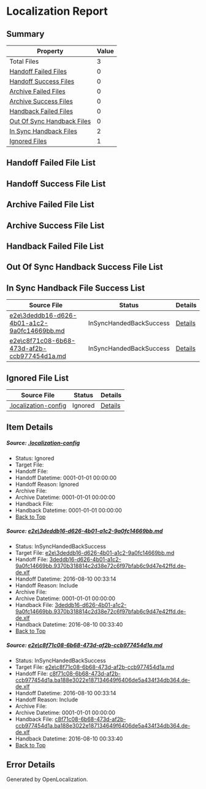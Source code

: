 # <a name='report-top'></a> Localization Report

## Summary
 Property | Value 
 -------- | ----- 
 Total Files | 3
[ Handoff Failed Files ](#handoff-failed-list)| 0
[ Handoff Success Files ](#handoff-success-list)| 0
[ Archive Failed Files ](#archive-failed-list)| 0
[ Archive Success Files ](#archive-success-list)| 0
[ Handback Failed Files ](#handback-failed-list)| 0
[ Out Of Sync Handback Files ](#outofsync-handback-success-list)| 0
[ In Sync Handback Files ](#insync-handback-success-list)| 2
[ Ignored Files ](#ignored-list)| 1

## <a name='handoff-failed-list'></a> Handoff Failed File List

## <a name='handoff-success-list'></a> Handoff Success File List

## <a name='archive-failed-list'></a> Archive Failed File List

## <a name='archive-success-list'></a> Archive Success File List

## <a name='handback-failed-list'></a> Handback Failed File List

## <a name='outofsync-handback-success-list'></a> Out Of Sync Handback Success File List

## <a name='insync-handback-success-list'></a> In Sync Handback File Success List
 Source File | Status | Details 
 ----------- | ------ | ------- 
 [e2e\3deddb16-d626-4b01-a1c2-9a0fc14669bb.md](https://github.com/OpenLocalizationTestOrg/oltest/blob/9c3219056751008597f59b20650b6bcd192976fa/e2e/3deddb16-d626-4b01-a1c2-9a0fc14669bb.md) | InSyncHandedBackSuccess | [Details](#11bb3557de52518ba6566d53a5f5b15aa8b1c7181)
 [e2e\c8f71c08-6b68-473d-af2b-ccb977454d1a.md](https://github.com/OpenLocalizationTestOrg/oltest/blob/9c3219056751008597f59b20650b6bcd192976fa/e2e/c8f71c08-6b68-473d-af2b-ccb977454d1a.md) | InSyncHandedBackSuccess | [Details](#0d7d75a7245646a71a32ab84419b71623d946fbc2)

## <a name='ignored-list'></a> Ignored File List
 Source File | Status | Details 
 ----------- | ------ | ------- 
 [.localization-config](https://github.com/OpenLocalizationTestOrg/oltest/blob/9c3219056751008597f59b20650b6bcd192976fa/.localization-config) | Ignored | [Details](#3d4f252ac210baf56311d7e97dcc2db10974dbd20)

## Item Details
##### <a name='3d4f252ac210baf56311d7e97dcc2db10974dbd20'></a> Source: [.localization-config](https://github.com/OpenLocalizationTestOrg/oltest/blob/9c3219056751008597f59b20650b6bcd192976fa/.localization-config)
* Status: Ignored
* Target File: 
* Handoff File: 
* Handoff Datetime: 0001-01-01 00:00:00
* Handoff Reason: Ignored
* Archive File: 
* Archive Datetime: 0001-01-01 00:00:00
* Handback File: 
* Handback Datetime: 0001-01-01 00:00:00
* [Back to Top](#report-top)

##### <a name='11bb3557de52518ba6566d53a5f5b15aa8b1c7181'></a> Source: [e2e\3deddb16-d626-4b01-a1c2-9a0fc14669bb.md](https://github.com/OpenLocalizationTestOrg/oltest/blob/9c3219056751008597f59b20650b6bcd192976fa/e2e/3deddb16-d626-4b01-a1c2-9a0fc14669bb.md)
* Status: InSyncHandedBackSuccess
* Target File: [e2e\3deddb16-d626-4b01-a1c2-9a0fc14669bb.md](https://github.com/OpenLocalizationTestOrg/ol-test-dede/blob/62ee3ef6c8544c450d5074fd50e9b830db988bf6/e2e/3deddb16-d626-4b01-a1c2-9a0fc14669bb.md)
* Handoff File: [3deddb16-d626-4b01-a1c2-9a0fc14669bb.9370b318814c2d38e72c6f97bfab6c9d47e42ffd.de-de.xlf](https://github.com/OpenLocalizationTestOrg/olhandoff-e2e/blob/7d16ad080c75f8645e6f4b568c3d2f05b85966ea/ol-handoff/OpenLocalizationTestOrg/ol-test-dede/ci/high/3deddb16-d626-4b01-a1c2-9a0fc14669bb.9370b318814c2d38e72c6f97bfab6c9d47e42ffd.de-de.xlf)
* Handoff Datetime: 2016-08-10 00:33:14
* Handoff Reason: Include
* Archive File: 
* Archive Datetime: 0001-01-01 00:00:00
* Handback File: [3deddb16-d626-4b01-a1c2-9a0fc14669bb.9370b318814c2d38e72c6f97bfab6c9d47e42ffd.de-de.xlf](https://github.com/OpenLocalizationTestOrg/olhandback-e2e/blob/43a4839ca017bcafa71b79d285c50d13c4798762/ol-handback/OpenLocalizationTestOrg/ol-test-dede/ci/high/3deddb16-d626-4b01-a1c2-9a0fc14669bb.9370b318814c2d38e72c6f97bfab6c9d47e42ffd.de-de.xlf)
* Handback Datetime: 2016-08-10 00:33:40
* [Back to Top](#report-top)

##### <a name='0d7d75a7245646a71a32ab84419b71623d946fbc2'></a> Source: [e2e\c8f71c08-6b68-473d-af2b-ccb977454d1a.md](https://github.com/OpenLocalizationTestOrg/oltest/blob/9c3219056751008597f59b20650b6bcd192976fa/e2e/c8f71c08-6b68-473d-af2b-ccb977454d1a.md)
* Status: InSyncHandedBackSuccess
* Target File: [e2e\c8f71c08-6b68-473d-af2b-ccb977454d1a.md](https://github.com/OpenLocalizationTestOrg/ol-test-dede/blob/62ee3ef6c8544c450d5074fd50e9b830db988bf6/e2e/c8f71c08-6b68-473d-af2b-ccb977454d1a.md)
* Handoff File: [c8f71c08-6b68-473d-af2b-ccb977454d1a.ba188e3022e187134649f6406de5a434f34db364.de-de.xlf](https://github.com/OpenLocalizationTestOrg/olhandoff-e2e/blob/7d16ad080c75f8645e6f4b568c3d2f05b85966ea/ol-handoff/OpenLocalizationTestOrg/ol-test-dede/ci/high/c8f71c08-6b68-473d-af2b-ccb977454d1a.ba188e3022e187134649f6406de5a434f34db364.de-de.xlf)
* Handoff Datetime: 2016-08-10 00:33:14
* Handoff Reason: Include
* Archive File: 
* Archive Datetime: 0001-01-01 00:00:00
* Handback File: [c8f71c08-6b68-473d-af2b-ccb977454d1a.ba188e3022e187134649f6406de5a434f34db364.de-de.xlf](https://github.com/OpenLocalizationTestOrg/olhandback-e2e/blob/43a4839ca017bcafa71b79d285c50d13c4798762/ol-handback/OpenLocalizationTestOrg/ol-test-dede/ci/high/c8f71c08-6b68-473d-af2b-ccb977454d1a.ba188e3022e187134649f6406de5a434f34db364.de-de.xlf)
* Handback Datetime: 2016-08-10 00:33:40
* [Back to Top](#report-top)


## Error Details

Generated by OpenLocalization.
